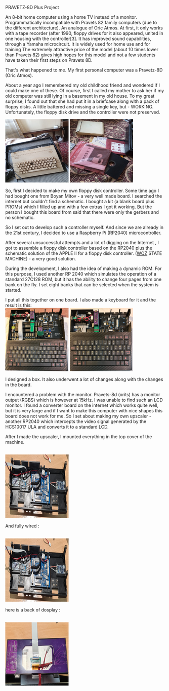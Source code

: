 PRAVETZ-8D Plus Project

An 8-bit home computer using a home TV instead of a monitor. 
Programmatically incompatible with Pravets 82 family computers (due to the different architecture). 
An analogue of Oric Atmos. At first, it only works with a tape recorder (after 1990, floppy drives 
for it also appeared, united in one housing with the controller[3]. 
It has improved sound capabilities, through a Yamaha microcircuit. It is widely used for home use 
and for training The extremely attractive price of the model (about 10 times lower than Pravets 82) 
gives high hopes for this model and not a few students have taken their first steps on Pravets 8D.

That's what happened to me. My first personal computer was a Pravetz-8D (Oric Atmos).

About a year ago I remembered my old childhood friend and wondered if I could make one of these.
Of course, first I called my mother to ask her if my old computer was still lying in a basement in my old house. To my great surprise, I found out that she had put it in a briefcase along with a pack of floppy disks.
A little battered and missing a single key, but - WORKING.
Unfortunately, the floppy disk drive and the controller were not preserved.

<img src="imgs/old_friend.jpg" width=200 height=200></img>
<img src="imgs/old_friend-d.jpg" width=200 height=200></img>
<br>

So, first I decided to make my own floppy disk controller. Some time ago I had bought one from Boyan Mitov - a very well made board.
I searched the internet but couldn't find a schematic. I bought a kit (a blank board plus PROMs) which I filled up and with a few extras I got it working. But the person I bought this board from said that there were only the gerbers and no schematic.


So I set out to develop such a controller myself.
And since we are already in the 21st century, I decided to use a Raspberry Pi (RP2040) microcontroller.

After several unsuccessful attempts and a lot of digging on the Internet , I got to assemble a floppy disk controller based on the RP2040 plus the schematic solution of the APPLE II for a floppy disk controller. (<a href = "https://en.wikipedia.org/wiki/Steve_Wozniak">WOZ</a> STATE MACHINE) - a very good solution.


During the development, I also had the idea of ​​making a dynamic ROM. For this purpose, I used another RP 2040 which simulates the operation of a standard 27C128 ROM, but it has the ability to change four pages from one bank on the fly. I set eight banks that can be selected when the system is started.


I put all this together on one board. I also made a keyboard for it and the result is this:
<br>
<img src="imgs/p8d-2.jpg" width=200 height=200></img>
<img src="imgs/p8d-1.jpg" width=200 height=200></img>
<br>


I designed a box. It also underwent a lot of changes along with the changes in the board.




I encountered a problem with the monitor.
Pravets-8d (orits) has a monitor output (RGBS) which is however at 15kHz. I was unable to find such an LCD monitor. I found a converter board on the internet which works quite well, but it is very large and if I want to make this computer with nice shapes this board does not work for me.
So I set about making my own upscaler - another RP2040 which intercepts the video signal generated by the HCS10017 ULA and converts it to a standard LCD.

After I made the upscaler, I mounted everything in the top cover of the machine.

<br>
<img src="imgs/top.jpg" width=200 height=200></img>
<br>

And fully wired : 

<br>
<img src="imgs/top.jpg" width=200 height=200></img>
<br>


here is a back of dosplay : 

<br>
<img src="imgs/display.jpg" width=200 height=200></img>
<br>

